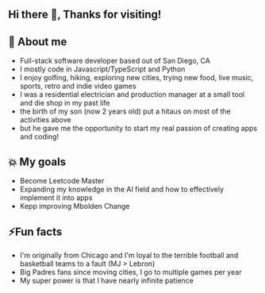 ## Hi there 👋, Thanks for visiting!

## 💬 About me
 * Full-stack software developer based out of San Diego, CA
 * I mostly code in Javascript/TypeScript and Python
 * I enjoy golfing, hiking, exploring new cities, trying new food, live music, sports, retro and indie video games
 * I was a residential electrician and production manager at a small tool and die shop in my past life
 * the birth of my son (now 2 years old) put a hitaus on most of the activities above
 * but he gave me the opportunity to start my real passion of creating apps and coding!

## 💥 My goals
 * Become Leetcode Master
 * Expanding my knowledge in the AI field and how to effectively implement it into apps
 * Kepp improving Mbolden Change

## ⚡Fun facts
 * I'm originally from Chicago and I'm loyal to the terrible football and basketball teams to a fault (MJ > Lebron)
 * Big Padres fans since moving cities, I go to multiple games per year
 * My super power is that I have nearly infinite patience
<!--
**JohnW44/JohnW44** is a ✨ _special_ ✨ repository because its `README.md` (this file) appears on your GitHub profile.

Here are some ideas to get you started:

- 🔭 I’m currently working on ...
- 🌱 I’m currently learning ...
- 👯 I’m looking to collaborate on ...
- 🤔 I’m looking for help with ...
- 💬 Ask me about ...
- 📫 How to reach me: ...
- 😄 Pronouns: ...
- ⚡ Fun fact: ...
-->
